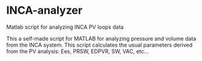# INCA-analyzer
Matlab script for analyzing INCA PV loops data

This a self-made script for MATLAB for analyzing pressure and volume data from the INCA system.
This script calculates the usual parameters derived from the PV analysis: Ees, PRSW, EDPVR, SW, VAC, etc...

